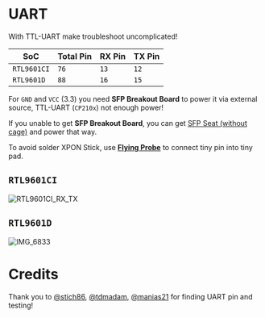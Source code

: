 # UART
With TTL-UART make troubleshoot uncomplicated!

| SoC         | Total Pin | RX Pin | TX Pin |
|-------------|-----------|--------|--------|
| `RTL9601CI` | `76`      | `13`   | `12`   |
| `RTL9601D`  | `88`      | `16`   | `15`   |

For `GND` and `VCC` (3.3) you need **SFP Breakout Board** to power it via external source, TTL-UART (`CP210x`) not enough power!

If you unable to get **SFP Breakout Board**, you can get [SFP Seat (without cage)](https://www.aliexpress.com/item/1005001701209420.html) and power that way.

To avoid solder XPON Stick, use [**Flying Probe**](https://www.aliexpress.com/item/1005002848489450.html) to connect tiny pin into tiny pad.

## `RTL9601CI`
![RTL9601CI_RX_TX](https://user-images.githubusercontent.com/52431348/160540145-f76a313f-8be6-4388-9a3a-c32c3b8258ec.png)

## `RTL9601D`
![IMG_6833](https://user-images.githubusercontent.com/27808541/160277574-8b6e73c4-0c3c-4739-8ee7-841fb6f1e2b3.JPG)

# Credits
Thank you to [@stich86](https://github.com/stich86), [@tdmadam](https://github.com/tdmadam), [@manias21](https://github.com/manias21) for finding UART pin and testing!
